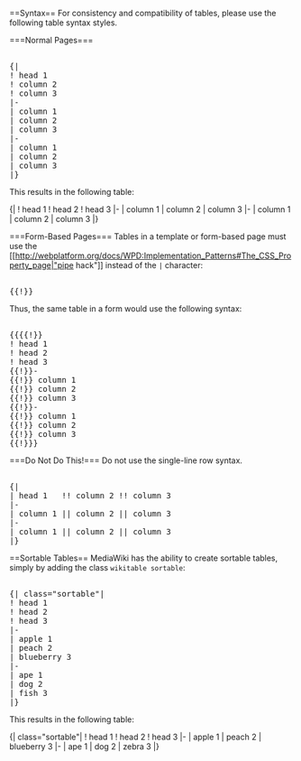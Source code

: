 ==Syntax==
For consistency and compatibility of tables, please use the following table syntax styles.

===Normal Pages===
<pre><nowiki>
{|
! head 1
! column 2
! column 3
|-
| column 1
| column 2
| column 3
|-
| column 1
| column 2
| column 3
|}
</nowiki></pre>

This results in the following table:

{|
! head 1
! head 2
! head 3
|-
| column 1
| column 2
| column 3
|-
| column 1
| column 2
| column 3
|}

===Form-Based Pages===
Tables in a template or form-based page must use the [[http://webplatform.org/docs/WPD:Implementation_Patterns#The_CSS_Property_page|"pipe hack"]] instead of the <code>|</code> character:

<pre><nowiki>
{{!}}
</nowiki></pre>

Thus, the same table in a form would use the following syntax:

<pre><nowiki>
{{{{!}}
! head 1
! head 2
! head 3
{{!}}-
{{!}} column 1
{{!}} column 2
{{!}} column 3
{{!}}-
{{!}} column 1
{{!}} column 2
{{!}} column 3
{{!}}}
</nowiki></pre>

===Do Not Do This!===
Do not use the single-line row syntax.
<pre><nowiki>
{|
| head 1   !! column 2 !! column 3
|-
| column 1 || column 2 || column 3
|-
| column 1 || column 2 || column 3
|}
</nowiki></pre>

==Sortable Tables==
MediaWiki has the ability to create sortable tables, simply by adding the class <code>wikitable sortable</code>:

<pre><nowiki>
{| class="sortable"|
! head 1
! head 2
! head 3
|-
| apple 1
| peach 2
| blueberry 3
|-
| ape 1
| dog 2
| fish 3
|}
</nowiki></pre>

This results in the following table:

{| class="sortable"|
! head 1
! head 2
! head 3
|-
| apple 1
| peach 2
| blueberry 3
|-
| ape 1
| dog 2
| zebra 3
|}
